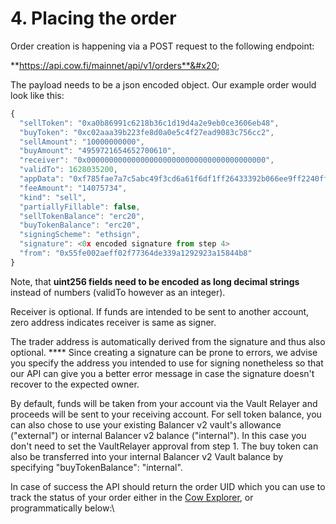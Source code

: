 # 4. Placing the order

Order creation is happening via a POST request to the following endpoint:

**https://api.cow.fi/mainnet/api/v1/orders**&#x20;

The payload needs to be a json encoded object. Our example order would look like this:

```typescript
{
  "sellToken": "0xa0b86991c6218b36c1d19d4a2e9eb0ce3606eb48",
  "buyToken": "0xc02aaa39b223fe8d0a0e5c4f27ead9083c756cc2",
  "sellAmount": "10000000000",
  "buyAmount": "4959721654652700610",
  "receiver": "0x0000000000000000000000000000000000000000",
  "validTo": 1628035200,
  "appData": "0xf785fae7a7c5abc49f3cd6a61f6df1ff26433392b066ee9ff2240ff1eb7ab6e4",
  "feeAmount": "14075734",
  "kind": "sell",
  "partiallyFillable": false,
  "sellTokenBalance": "erc20",
  "buyTokenBalance": "erc20",
  "signingScheme": "ethsign",
  "signature": <0x encoded signature from step 4>
  "from": "0x55fe002aeff02f77364de339a1292923a15844b8"
}
```

Note, that **uint256 fields need to be encoded as long decimal strings** instead of numbers (validTo however as an integer).&#x20;

Receiver is optional. If funds are intended to be sent to another account, zero address indicates receiver is same as signer.&#x20;

The trader address is automatically derived from the signature and thus also optional. \*\*\*\* Since creating a signature can be prone to errors, we advise you specify the address you intended to use for signing nonetheless so that our API can give you a better error message in case the signature doesn't recover to the expected owner.

By default, funds will be taken from your account via the Vault Relayer and proceeds will be sent to your receiving account. For sell token balance, you can also chose to use your existing Balancer v2 vault's allowance ("external") or internal Balancer v2 balance ("internal"). In this case you don't need to set the VaultRelayer approval from step 1. The buy token can also be transferred into your internal Balancer v2 Vault balance by specifying "buyTokenBalance": "internal".

In case of success the API should return the order UID which you can use to track the status of your order either in the [Cow Explorer](https://explorer.cow.fi), or programmatically below:\
